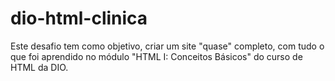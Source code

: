 # dio-html-clinica
Este desafio tem como objetivo, criar um site "quase" completo, com tudo o que foi aprendido no módulo "HTML I: Conceitos Básicos" do curso de HTML da DIO.
